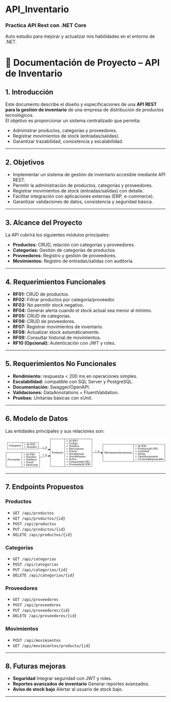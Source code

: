 # API_Inventario
### Practica API Rest con .NET Core
Auto estudio para mejorar y actualizar mis habilidades en el entorno de .NET.

# 📑 Documentación de Proyecto – API de Inventario

## 1. Introducción
Este documento describe el diseño y especificaciones de una **API REST para la gestión de inventario** 
de una empresa de distribución de productos tecnológicos.  
El objetivo es proporcionar un sistema centralizado que permita:
- Administrar productos, categorías y proveedores.  
- Registrar movimientos de stock (entradas/salidas).  
- Garantizar trazabilidad, consistencia y escalabilidad.  

---

## 2. Objetivos
- Implementar un sistema de gestión de inventario accesible mediante API REST.  
- Permitir la administración de productos, categorías y proveedores.  
- Registrar movimientos de stock (entradas/salidas) con detalle.  
- Facilitar integración con aplicaciones externas (ERP, e-commerce).  
- Garantizar validaciones de datos, consistencia y seguridad básica.  

---

## 3. Alcance del Proyecto
La API cubrirá los siguientes módulos principales:

- **Productos:** CRUD, relación con categorías y proveedores.  
- **Categorías:** Gestión de categorías de productos.  
- **Proveedores:** Registro y gestión de proveedores.  
- **Movimientos:** Registro de entradas/salidas con auditoría.  

---

## 4. Requerimientos Funcionales
- **RF01:** CRUD de productos.  
- **RF02:** Filtrar productos por categoría/proveedor.  
- **RF03:** No permitir stock negativo.  
- **RF04:** Generar alerta cuando el stock actual sea menor al mínimo.  
- **RF05:** CRUD de categorías.  
- **RF06:** CRUD de proveedores.  
- **RF07:** Registrar movimientos de inventario.  
- **RF08:** Actualizar stock automáticamente.  
- **RF09:** Consultar historial de movimientos.  
- **RF10 (Opcional):** Autenticación con JWT y roles.  

---

## 5. Requerimientos No Funcionales
- **Rendimiento:** respuesta < 200 ms en operaciones simples.  
- **Escalabilidad:** compatible con SQL Server y PostgreSQL.  
- **Documentación:** Swagger/OpenAPI.  
- **Validaciones:** DataAnnotations + FluentValidation.  
- **Pruebas:** Unitarias básicas con xUnit.  

---

## 6. Modelo de Datos
Las entidades principales y sus relaciones son:  

![Diagrama ERD Inventario](ERD_Inventario_HD.png)

---

## 7. Endpoints Propuestos

### Productos
- `GET /api/productos` 
- `GET /api/productos/{id}`  
- `POST /api/productos`  
- `PUT /api/productos/{id}`  
- `DELETE /api/productos/{id}`  

### Categorías
- `GET /api/categorias`  
- `POST /api/categorias`  
- `PUT /api/categorias/{id}`  
- `DELETE /api/categorias/{id}`  

### Proveedores
- `GET /api/proveedores`  
- `POST /api/proveedores`  
- `PUT /api/proveedores/{id}`  
- `DELETE /api/proveedores/{id}`  

### Movimientos
- `POST /api/movimientos`
- `GET /api/movimientos/producto/{id}`  

---

## 8. Futuras mejoras
- **Seguridad** Integrar seguridad con JWT y roles. 
- **Reportes avanzados de inventario** Generar reportes avanzados.
- **Aviso de stock bajo** Alertar al usuario de stock bajo.

---
